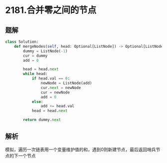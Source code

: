 # 2181.合并零之间的节点

## 题解

```python
class Solution:
    def mergeNodes(self, head: Optional[ListNode]) -> Optional[ListNode]:
        dummy = ListNode(-1)
        cur = dummy
        add = 0

        head = head.next
        while head:
            if head.val == 0:
                newNode = ListNode(add)
                cur.next = newNode
                cur = newNode
                add = 0
            else:
                add += head.val
            head = head.next

        return dummy.next
```

## 解析

模拟，遍历一次链表用一个变量维护值的和，遇到0则新建节点，最后返回哨兵节点的下一个节点
